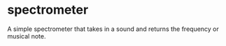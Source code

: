 # spectrometer
A simple spectrometer that takes in a sound and returns the frequency or musical note.
